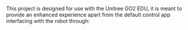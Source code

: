 This project is designed for use with the Unitree GO2 EDU, it is meant to provide an enhanced experience apart from the default control app interfacing with the robot through:
